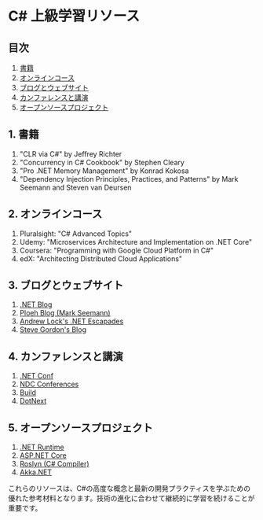 # C# 上級学習リソース

## 目次
1. [書籍](#1-書籍)
2. [オンラインコース](#2-オンラインコース)
3. [ブログとウェブサイト](#3-ブログとウェブサイト)
4. [カンファレンスと講演](#4-カンファレンスと講演)
5. [オープンソースプロジェクト](#5-オープンソースプロジェクト)

## 1. 書籍

1. "CLR via C#" by Jeffrey Richter
2. "Concurrency in C# Cookbook" by Stephen Cleary
3. "Pro .NET Memory Management" by Konrad Kokosa
4. "Dependency Injection Principles, Practices, and Patterns" by Mark Seemann and Steven van Deursen

## 2. オンラインコース

1. Pluralsight: "C# Advanced Topics"
2. Udemy: "Microservices Architecture and Implementation on .NET Core"
3. Coursera: "Programming with Google Cloud Platform in C#"
4. edX: "Architecting Distributed Cloud Applications"

## 3. ブログとウェブサイト

1. [.NET Blog](https://devblogs.microsoft.com/dotnet/)
2. [Ploeh Blog (Mark Seemann)](https://blog.ploeh.dk/)
3. [Andrew Lock's .NET Escapades](https://andrewlock.net/)
4. [Steve Gordon's Blog](https://www.stevejgordon.co.uk/)

## 4. カンファレンスと講演

1. [.NET Conf](https://www.dotnetconf.net/)
2. [NDC Conferences](https://ndcconferences.com/)
3. [Build](https://build.microsoft.com/)
4. [DotNext](https://dotnext.ru/en/)

## 5. オープンソースプロジェクト

1. [.NET Runtime](https://github.com/dotnet/runtime)
2. [ASP.NET Core](https://github.com/dotnet/aspnetcore)
3. [Roslyn (C# Compiler)](https://github.com/dotnet/roslyn)
4. [Akka.NET](https://github.com/akkadotnet/akka.net)

これらのリソースは、C#の高度な概念と最新の開発プラクティスを学ぶための優れた参考材料となります。技術の進化に合わせて継続的に学習を続けることが重要です。
